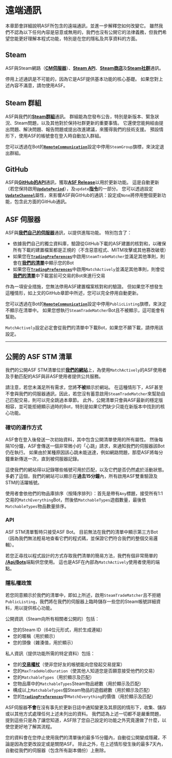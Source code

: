# 遠端通訊

本章節會詳細說明ASF所包含的遠端通訊，並進一步解釋您如何改變它。 雖然我們不認為以下任何內容是惡意或無用的，我們也沒有公開它的法律義務，但我們希望您能更好理解本程式功能，特別是在您的隱私及共享資料的方面。

## Steam

ASF與Steam網路（&#8203;**[CM伺服器](https://api.steampowered.com/ISteamDirectory/GetCMList/v1?cellid=0)**&#8203;）、 &#8203;**[Steam API](https://steamcommunity.com/dev)**&#8203;、&#8203;**[Steam商店](https://store.steampowered.com)**&#8203;及&#8203;**[Steam社群](https://steamcommunity.com)**&#8203;通訊。

停用上述通訊是不可能的，因為它是ASF提供基本功能的核心基礎。 如果您對上述內容不滿意，請勿使用ASF。

## Steam 群組

ASF與我們的&#8203;**[Steam群組](https://steamcommunity.com/groups/archiasf)**&#8203;通訊。 群組能為您發布公告，特別是新版本、緊急狀況、Steam問題，以及其他對於保持社群更新的重要事情。 它還使您能夠經由提出問題、解決問題、報告問題或提出改進建議，來獲得我們的技術支援。 預設情形下，使用ASF的帳號會在登入時自動加入群組。

您可以透過在Bot的&#8203;**[`RemoteCommunication`](https://github.com/JustArchiNET/ArchiSteamFarm/wiki/Configuration-zh-TW#remotecommunication)**&#8203;設定中停用&#8203;`SteamGroup`&#8203;旗標，來決定退出群組。

## GitHub

ASF與&#8203;**[GitHub的API](https://api.github.com)**&#8203;通訊，獲取&#8203;**[ASF Release](https://github.com/JustArchiNET/ArchiSteamFarm/releases)**&#8203;以用於更新功能。 這是自動更新（若您保持啟用&#8203;**[`UpdatePeriod`](https://github.com/JustArchiNET/ArchiSteamFarm/wiki/Configuration#updateperiod)**&#8203;），及&#8203;`update`&#8203;**[指令](https://github.com/JustArchiNET/ArchiSteamFarm/wiki/Commands-zh-TW)**&#8203;的一部分。 您可以透過設定&#8203;**[`UpdateChannel`](https://github.com/JustArchiNET/ArchiSteamFarm/wiki/Configuration#updatechannel)**&#8203;屬性，來影響ASF與GitHub的通訊：設定成&#8203;`None`&#8203;將停用整個更新功能，包含此方面的GitHub通訊。

## ASF 伺服器

ASF與&#8203;**[我們自己的伺服器](https://asf.justarchi.net)**&#8203;通訊，以提供進階功能。 特別包含了：
- 依據我們自己的獨立資料庫，驗證從GitHub下載的ASF建置的核對和，以確保所有下載的建置檔案都是正規的（不含惡意程式、MITM攻擊或其他篡改破壞）
- 如果您在&#8203;**[`TradingPreferences`](https://github.com/JustArchiNET/ArchiSteamFarm/wiki/Configuration-zh-TW#tradingpreferences)**&#8203;中啟用&#8203;`SteamTradeMatcher`&#8203;並滿足其他準則，則會在&#8203;**[我們的清單](https://asf.justarchi.net/STM)**&#8203;中顯示您的Bot
- 如果您在&#8203;**[`TradingPreferences`](https://github.com/JustArchiNET/ArchiSteamFarm/wiki/Configuration-zh-TW#tradingpreferences)**&#8203;中啟用&#8203;`MatchActively`&#8203;並滿足其他準則，則會從&#8203;**[我們的清單](https://asf.justarchi.net/STM)**&#8203;中下載當前可交易的Bot來進行交易

作為一項安全措施，您無法停用ASF建置檔案核對和的驗證。 但如果您不想發生這種情形，如上文的GitHub章節中所述，您可以完全停用自動更新。

您可以透過在Bot的&#8203;**[`RemoteCommunication`](https://github.com/JustArchiNET/ArchiSteamFarm/wiki/Configuration-zh-TW#remotecommunication)**&#8203;設定中停用&#8203;`PublicListing`&#8203;旗標，來決定不顯示在清單中。 如果您想執行&#8203;`SteamTradeMatcher`&#8203; Bot且不被顯示，這可能會有幫助。

`MatchActively`&#8203;設定必定會從我們的清單中下載Bot，如果您不願下載，請停用該設定。

---

## 公開的 ASF STM 清單

我們的公開ASF STM清單位於&#8203;**[我們的網站](https://asf.justarchi.net/STM)**&#8203;上，為使用&#8203;`MatchActively`&#8203;的ASF使用者及手動匹配的ASF與非ASF使用者提供公共服務。

請注意，若您未滿足所有需求，您將&#8203;**不被**&#8203;顯示於網站。 在這種情形下，ASF甚至不會與我們的伺服器通訊，因此，若您沒有蓄意啟用&#8203;`SteamTradeMatcher`&#8203;來幫助自己匹配交易，則可以完全跳過本章節。 此外，公開清單只會與ASF最新的穩定版相容，並可能拒絕顯示過時的Bot，特別是如果它們缺少只能在新版本中找到的核心功能。

### 確切的運作方式

ASF會在登入後發送一次初始資料，其中包含公開清單使用的所有屬性。 然後每隔10分鐘，ASF會傳送一個非常微小的「心跳」請求，來通知我們的伺服器該Bot仍在執行。 如果由於某種原因該心跳未能送達，例如網路問題，那麼ASF將每分鐘重新傳送一次，直到被伺服器記錄。

這使我們的網站得以記錄哪些帳號可用於匹配，以及它們是否仍然處於活動狀態。 多虧了這個，我們的網站可以顯示在&#8203;**過去15分鐘**&#8203;內，所有啟用ASF雙重驗證及STM的活躍帳號。

使用者會依他們的物品庫排序（按降序排列）：首先是帶有&#8203;`Any`&#8203;標題，接受所有1:1交易的&#8203;`MatchEverything`&#8203; Bot，然後依&#8203;`MatchableTypes`&#8203;遊戲數量，最後依&#8203;`MatchableTypes`&#8203;物品數量排序。

### API

ASF STM清單暫時只接受ASF Bot。 目前無法在我們的清單中顯示第三方Bot（因為我們無法輕易地查看它們的程式碼，並保證它們符合我們的整個交易邏輯）。

若您正尋找以程式設計的方式存取我們清單的簡易方法，我們有個非常簡單的&#8203;**[/Api/Bots](https://asf.justarchi.net/Api/Bots)**&#8203;端點供您使用。 這也是ASF在內部為&#8203;`MatchActively`&#8203;使用者使用的端點。

### 隱私權政策

若您同意顯示於我們的清單中，即如上所述，啟用&#8203;`SteamTradeMatcher`&#8203;且不拒絕&#8203;`PublicListing`&#8203;，我們將在我們的伺服器上臨時儲存一些您的Steam帳號詳細資料，用以提供核心功能。

公開資訊（Steam向所有相關者公開的）包括：
- 您的Steam ID（64位元形式，用於生成連結）
- 您的暱稱（用於顯示）
- 您的頭像（雜湊值，用於顯示）

私人資訊（提供功能所需的特定資料）包括：
- 您的&#8203;**[交易權杖](https://steamcommunity.com/my/tradeoffers/privacy)**&#8203;（使非您好友的帳號能向您發起交易提案）
- 您的&#8203;`MaxTradeHoldDuration`&#8203;（使其他人知道您是否願意接受他們的交易）
- 您的&#8203;`MatchableTypes`&#8203;（用於顯示及匹配）
- 您物品庫中的&#8203;`MatchableTypes`&#8203; Steam物品總數（用於顯示及匹配）
- 構成以上&#8203;`MatchableTypes`&#8203;個Steam物品的遊戲總數（用於顯示及匹配）
- 您的&#8203;**[`TradingPreferences`](https://github.com/JustArchiNET/ArchiSteamFarm/wiki/Configuration-zh-TW#tradingpreferences)**&#8203;中&#8203;`MatchEverything`&#8203;的價值（用於顯示及匹配）

ASF伺服器&#8203;**不會**&#8203;在沒有事先於更新日誌中通知變更及其原因的情形下，收集、儲存或以其他方式處理任何上述未列出的資料。 我們認為上述一切都不是嚴重問題，提到這些只是為了讓您知道，ASF除了您自己設定的功能之外究竟還做了什麼，以使您更好地了解其流程。

您的資料會在您停止使用我們的清單後的最多15分鐘內，自動從公開變成隱藏，不論是因為您更改設定或是關閉ASF。 除此之外，在上述情形發生後的最多7天內，自動從我們的伺服器（包含所有副本備份）上刪除。